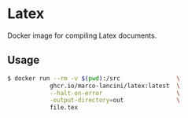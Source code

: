 # Latex

Docker image for compiling Latex documents.


## Usage
```bash
$ docker run --rm -v $(pwd):/src                \
            ghcr.io/marco-lancini/latex:latest  \
            --halt-on-error                     \
            -output-directory=out               \
            file.tex
```
